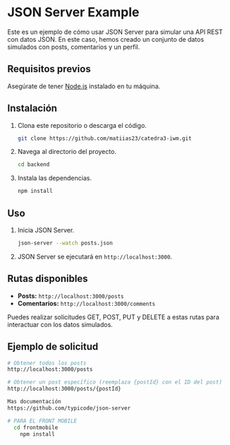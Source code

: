 # JSON Server Example

Este es un ejemplo de cómo usar JSON Server para simular una API REST con datos JSON. En este caso, hemos creado un conjunto de datos simulados con posts, comentarios y un perfil.

## Requisitos previos

Asegúrate de tener [Node.js](https://nodejs.org/) instalado en tu máquina.

## Instalación

1. Clona este repositorio o descarga el código.

    ```bash
    git clone https://github.com/matiias23/catedra3-iwm.git
    ```

2. Navega al directorio del proyecto.

    ```bash
    cd backend
    ```

3. Instala las dependencias.

    ```bash
    npm install
    ```

## Uso

1. Inicia JSON Server.

    ```bash
    json-server --watch posts.json
    ```

2. JSON Server se ejecutará en `http://localhost:3000`.

## Rutas disponibles

- **Posts:** `http://localhost:3000/posts`
- **Comentarios:** `http://localhost:3000/comments`

Puedes realizar solicitudes GET, POST, PUT y DELETE a estas rutas para interactuar con los datos simulados.

## Ejemplo de solicitud

```bash
# Obtener todos los posts
http://localhost:3000/posts

# Obtener un post específico (reemplaza {postId} con el ID del post)
http://localhost:3000/posts/{postId}

Mas documentación
https://github.com/typicode/json-server

# PARA EL FRONT MOBILE
  cd frontmobile
    npm install
    